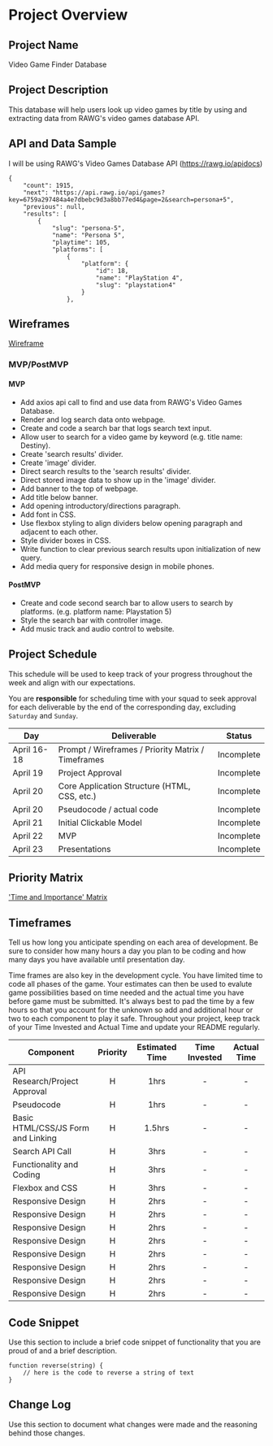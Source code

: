 # Project Overview

## Project Name

Video Game Finder Database

## Project Description

This database will help users look up video games by title by using and extracting data from RAWG's video games database API.

## API and Data Sample

I will be using RAWG's Video Games Database API (https://rawg.io/apidocs)

```
{
    "count": 1915,
    "next": "https://api.rawg.io/api/games?key=6759a297484a4e7dbebc9d3a8bb77ed4&page=2&search=persona+5",
    "previous": null,
    "results": [
        {
            "slug": "persona-5",
            "name": "Persona 5",
            "playtime": 105,
            "platforms": [
                {
                    "platform": {
                        "id": 18,
                        "name": "PlayStation 4",
                        "slug": "playstation4"
                    }
                },
```

## Wireframes

[Wireframe](https://whimsical.com/video-game-finder-database-ET84Qu2CCEPTbyLiYPB7xX)

### MVP/PostMVP

#### MVP 

- Add axios api call to find and use data from RAWG's Video Games Database.
- Render and log search data onto webpage. 
- Create and code a search bar that logs search text input.
- Allow user to search for a video game by keyword (e.g. title name: Destiny). 
- Create 'search results' divider.
- Create 'image' divider.
- Direct search results to the 'search results' divider.
- Direct stored image data to show up in the 'image' divider.
- Add banner to the top of webpage.
- Add title below banner.
- Add opening introductory/directions paragraph.
- Add font in CSS.
- Use flexbox styling to align dividers below opening paragraph and adjacent to each other.
- Style divider boxes in CSS.
- Write function to clear previous search results upon initialization of new query.
- Add media query for responsive design in mobile phones.

#### PostMVP  

- Create and code second search bar to allow users to search by platforms. (e.g. platform name: Playstation 5)
- Style the search bar with controller image.
- Add music track and audio control to website.

## Project Schedule

This schedule will be used to keep track of your progress throughout the week and align with our expectations.  

You are **responsible** for scheduling time with your squad to seek approval for each deliverable by the end of the corresponding day, excluding `Saturday` and `Sunday`.

|  Day | Deliverable | Status
|---|---| ---|
|April 16-18| Prompt / Wireframes / Priority Matrix / Timeframes | Incomplete
|April 19| Project Approval | Incomplete
|April 20| Core Application Structure (HTML, CSS, etc.) | Incomplete
|April 20| Pseudocode / actual code | Incomplete
|April 21| Initial Clickable Model  | Incomplete
|April 22| MVP | Incomplete
|April 23| Presentations | Incomplete

## Priority Matrix

['Time and Importance' Matrix](https://lucid.app/lucidchart/invitations/accept/inv_4cbd9ebf-8469-4e77-aa09-edb1ce701e57)

## Timeframes

Tell us how long you anticipate spending on each area of development. Be sure to consider how many hours a day you plan to be coding and how many days you have available until presentation day.

Time frames are also key in the development cycle.  You have limited time to code all phases of the game.  Your estimates can then be used to evalute game possibilities based on time needed and the actual time you have before game must be submitted. It's always best to pad the time by a few hours so that you account for the unknown so add and additional hour or two to each component to play it safe. Throughout your project, keep track of your Time Invested and Actual Time and update your README regularly.

| Component | Priority | Estimated Time | Time Invested | Actual Time |
| --- | :---: |  :---: | :---: | :---: |
| API Research/Project Approval | H | 1hrs| - | - |
| Pseudocode | H | 1hrs| - | - |
| Basic HTML/CSS/JS Form and Linking | H | 1.5hrs| - | - |
| Search API Call | H | 3hrs| - | - |
| Functionality and Coding | H | 3hrs| - | - |
| Flexbox and CSS | H | 3hrs| - | - |
| Responsive Design | H | 2hrs| - | - |
| Responsive Design | H | 2hrs| - | - |
| Responsive Design | H | 2hrs| - | - |
| Responsive Design | H | 2hrs| - | - |
| Responsive Design | H | 2hrs| - | - |
| Responsive Design | H | 2hrs| - | - |
| Responsive Design | H | 2hrs| - | - |
| Responsive Design | H | 2hrs| - | - |

## Code Snippet

Use this section to include a brief code snippet of functionality that you are proud of and a brief description.  

```
function reverse(string) {
	// here is the code to reverse a string of text
}
```

## Change Log
 Use this section to document what changes were made and the reasoning behind those changes.  

